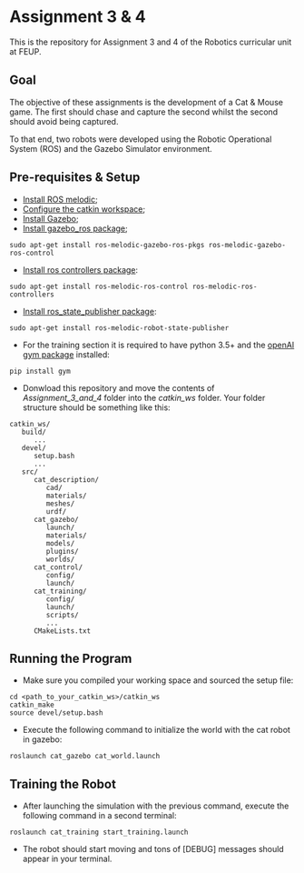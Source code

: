 # Assignment 3 & 4

This is the repository for Assignment 3 and 4 of the Robotics curricular unit at FEUP.

## Goal

The objective of these assignments is the development of a Cat & Mouse game. The first should chase and capture the second whilst the second should avoid being captured.

To that end, two robots were developed using the Robotic Operational System (ROS) and the Gazebo Simulator environment.

## Pre-requisites & Setup

- [Install ROS melodic](http://wiki.ros.org/melodic/Installation);
- [Configure the catkin workspace](http://wiki.ros.org/ROS/Tutorials/InstallingandConfiguringROSEnvironment#Create_a_ROS_Workspace);
- [Install Gazebo](http://gazebosim.org/tutorials?cat=install);
- [Install gazebo_ros package](http://gazebosim.org/tutorials?tut=ros_installing&cat=connect_ros);
```
sudo apt-get install ros-melodic-gazebo-ros-pkgs ros-melodic-gazebo-ros-control
```
- [Install ros controllers package](http://wiki.ros.org/ros_control#Install):
```
sudo apt-get install ros-melodic-ros-control ros-melodic-ros-controllers
```
- [Install ros_state_publisher package](http://wiki.ros.org/robot_state_publisher):
```
sudo apt-get install ros-melodic-robot-state-publisher
```
- For the training section it is required to have python 3.5+ and the [openAI gym package](https://gym.openai.com/docs/#installation) installed:
```
pip install gym
```
- Donwload this repository and move the contents of *Assignment_3_and_4* folder into the *catkin_ws* folder. Your folder structure should be something like this:
```
catkin_ws/
   build/
      ...
   devel/
      setup.bash
      ...
   src/
      cat_description/
         cad/
         materials/
         meshes/
         urdf/
      cat_gazebo/
         launch/
         materials/
         models/
         plugins/
         worlds/
      cat_control/
         config/
         launch/   
      cat_training/
         config/
         launch/
         scripts/
         ...
      CMakeLists.txt
```

## Running the Program

- Make sure you compiled your working space and sourced the setup file:
```
cd <path_to_your_catkin_ws>/catkin_ws
catkin_make
source devel/setup.bash
```

- Execute the following command to initialize the world with the cat robot in gazebo:

```
roslaunch cat_gazebo cat_world.launch
```

## Training the Robot

- After launching the simulation with the previous command, execute the following command in a second terminal:
```
roslaunch cat_training start_training.launch
```
- The robot should start moving and tons of [DEBUG] messages should appear in your terminal.
